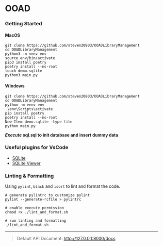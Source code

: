 # OOAD

### Getting Started

#### MacOS
```shell
git clone https://github.com/steven20803/OOADLibraryManagement
cd OOADLibraryManagement
python3 -m venv env
source env/bin/activate
pip3 install poetry
poetry install --no-root
touch demo.sqlite
python3 main.py
```

#### Windows
```shell
git clone https://github.com/steven20803/OOADLibraryManagement
cd OOADLibraryManagement
python -m venv env
.\env\Scripts\activate
pip install poetry
poetry install --no-root
New-Item demo.sqlite -type file
python main.py
```

**$Execute$ sql.sql to init database and insert dummy data**

### Useful plugins for VsCode
- [SQLite](https://marketplace.visualstudio.com/items?itemName=alexcvzz.vscode-sqlite)
- [SQLite Viewer](https://marketplace.visualstudio.com/items?itemName=qwtel.sqlite-viewer)  

### Linting & Formatting
Using `pylint`, `black` and `isort` to lint and format the code.

```shell
# generate pylintrc to customize pylint
pylint --generate-rcfile > pylintrc
```
```shell
# enable execute permission
chmod +x ./lint_and_format.sh

# run linting and formatting
./lint_and_format.sh
```
---

> Default API Document: http://127.0.0.1:8000/docs

